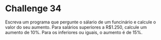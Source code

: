 # Challenge 34

Escreva um programa que pergunte o sálario de um funcinário e calcule o valor do seu aumento. Para salários superiores a R$1.250, calcule um aumento de 10%. Para os inferiores ou iguais, o aumento é de 15%.
